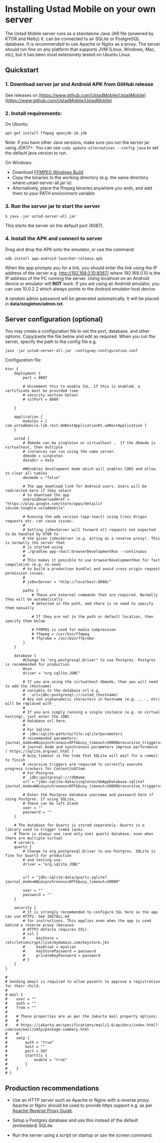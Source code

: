 # Installing Ustad Mobile on your own server

The Ustad Mobile server runs as a standalone Java JAR file (powered by KTOR and Netty) It. can be
connected to an SQLite or PostgreSQL database. It is recommended to use Apache or Nginx as a proxy.
The server should run fine on any platform that supports JVM (Linux, Windows, Mac, etc), but it has
been most extensively tested on Ubuntu Linux.

## Quickstart

### 1. Download server jar and Android APK from GitHub release
See releases on [https://www.github.com/UstadMobile/UstadMobile](https://www.github.com/UstadMobile/UstadMobile)

### 2. Install requirements:

On Ubuntu:
```
apt-get install ffmpeg openjdk-18-jdk
```
Note: if you have other Java versions, make sure you run the server jar using JDK17+. You can use ``sudo update-alternatives --config java``
to set the default java version to run.

On Windows:
* Download [FFMPEG Windows Build](https://www.gyan.dev/ffmpeg/builds/)
* Copy the binaries to the working directory (e.g. the same directory where ustad-server-all.jar is)
* Alternatively, place the ffmpeg binaries anywhere you wish, and add them to your PATH environment variable

### 3. Run the server jar to start the server

```
$ java -jar ustad-server-all.jar
```
This starts the server on the default port (8087).

### 4. Install the APK and connect to server

Drag and drop the APK onto the emulator, or use the command:

```
adb install app-android-launcher-release.apk
```

When the app prompts you for a link, you should enter the link using the IP address of the server
e.g. http://192.168.0.10:8087/ where 192.168.0.10 is the IP address of the PC running the server.
Using localhost on an Android device or emulator will **NOT** work. If you are using an Android
emulator, you can use 10.0.2.2 which always points to the Android emulator host device.

A random admin password will be generated automatically. It will be placed in
**data/singleton/admin.txt**.

## Server configuration (optional)

You may create a configuration file to set the port, database, and other options. Copy/paste the file below and edit as required. When you run the server, specify the path to the config file e.g.

```
java -jar ustad-server-all.jar -config=my-configuration.conf
```

Configuration file:

```
ktor {
    deployment {
        port = 8087

        # Uncomment this to enable SSL. If this is enabled, a certificate must be provided (see
        # security section below)
        # sslPort = 8889

    }

    application {
        modules = [ com.ustadmobile.lib.rest.UmRestApplicationKt.umRestApplication ]
    }

    ustad {
        # dbmode can be singleton or virtualhost .  If the dbmode is virtualhost, then multiple
        # instances can run using the same server.
        dbmode = singleton
        datadir = data

        ##Enables development mode which will enables CORS and allow to clear all tables
        devmode = "false"

        # The app download link for Android users. Users will be redirected here if they select
        # to download the app
        androidDownloadHref = "https://play.google.com/store/apps/details?id=com.toughra.ustadmobile"

        # Running the web version (app-react) using Cross Origin requests etc. can cause issues.
        #
        # Setting jsDevServer will forward all requests not expected to be handled by KTOR to
        # the given jsDevServer (e.g. acting as a reverse proxy). This is normally the server that
        # is started using
        # ./gradlew app-react:browserDevelopmentRun --continuous
        #
        # This makes it possible to use browserDevelopmentRun for fast compilation (e.g. no need
        # to build a production bundle) and avoid cross origin request permission issues.
        #
        # jsDevServer = "http://localhost:8080/"

        paths {
            # These are external commands that are required. Normally they will be automatically
            # detected in the path, and there is no need to specify them manually

            # If they are not in the path or default location, then specify them below

            # FFMPEG is used for media compression
            # ffmpeg = /usr/bin/ffmpeg
            # ffprobe = /usr/bin/ffprobe
        }
    }

    database {
        #Change to "org.postgresql.Driver" to use Postgres. Postgres is recommended for production
        #use
        driver = "org.sqlite.JDBC"

        # If you are using the virtualhost dbmode, then you will need to add the (hostname)
        # variable to the database url e.g.
        #   url=jdbc:postgresql:///ustad_(hostname)
        # Any non alphanumeric characters in hostname (e.g. ., -, etc) will be replaced with _
        #
        # If you are simply running a single instance (e.g. no virtual hosting), just enter the JDBC
        # database url here.
        #
        # For Sqlite:
        #  jdbc:sqlite:path/to/file.sqlite?parameters
        # recommended parameters: journal_mode=WAL&synchronous=OFF&busy_timeout=30000&recursive_triggers=true
        # journal_mode and synchronous parameters improve performance ( https://sqlite.org/wal.html )
        # busy_timeout is the time that SQLite will wait for a commit to finish
        # recursive_triggers are required to correctly execute progress trackers for ContentJobItem
        # For Postgres
        #  jdbc:postgresql:///dbName
        url = "jdbc:sqlite:data/singleton/UmAppDatabase.sqlite?journal_mode=WAL&synchronous=OFF&busy_timeout=30000&recursive_triggers=true"

        # Enter the Postgres database username and password here if using Postgres. If using SQLite,
        # these can be left blank
        user = ""
        password = ""
    }

    # The database for Quartz is stored separately. Quartz is a library used to trigger timed tasks.
    # There is always one (and only one) quartz database, even when there are multiple virtual
    # servers.
    quartz {
        # Change to org.postgresql.Driver to use Postgres. SQLite is fine for Quartz for production
        # and testing use.
        driver = "org.sqlite.JDBC"


        url = "jdbc:sqlite:data/quartz.sqlite?journal_mode=WAL&synchronous=OFF&busy_timeout=30000"

        user = ""
        password = ""
    }

    security {
        # It is strongly recommended to configure SSL here so the app can use HTTP2. See INSTALL.md
        # for instructions. This applies even when the app is used behind a reverse proxy (because
        # HTTP2 defacto requires SSL).
        # ssl {
        #     keyStore = /etc/letsencrypt/live/mydomain.com/keystore.jks
        #     keyAlias = myalias
        #     keyStorePassword = password
        #     privateKeyPassword = password
        # }
    }
}

#
# Sending email is required to allow parents to approve a registration for their child.
#
# mail {
#    user = ""
#    auth = ""
#    from = ""
#
#    # These properties are as per the Jakarta mail property options:
#    #
#    # https://jakarta.ee/specifications/mail/1.6/apidocs/index.html?com/sun/mail/smtp/package-summary.html
#    #
#    smtp {
#        auth = "true"
#        host = ""
#        port = 587
#        starttls {
#            enable = "true"
#        }
#    }
# }
```

## Production recommendations

* Use an HTTP server such as Apache or Nginx with a reverse proxy. Apache or Nginx
  should be used to provide https support e.g. as per [Apache Reverse Proxy Guide](https://httpd.apache.org/docs/2.4/howto/reverse_proxy.html).

* Setup a Postgres database and use this instead of the default (embedded) SQLite.

* Run the server using a script on startup or use the screen command.

